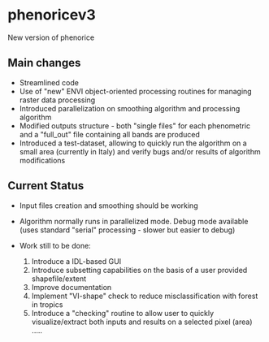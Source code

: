 # phenoricev3
New version of phenorice

## Main changes

* Streamlined code
* Use of "new" ENVI object-oriented processing routines for managing raster data processing
* Introduced parallelization on smoothing algorithm and processing algorithm
* Modified outputs structure - both "single files" for each phenometric and a "full_out" file containing all bands are produced
* Introduced a test-dataset, allowing to quickly run the algorithm on a small area (currently in Italy) and verify bugs and/or results of algorithm modifications

## Current Status

* Input files creation and smoothing should be working

* Algorithm normally runs in parallelized mode. Debug mode available (uses standard "serial" processing - slower but easier to debug)

* Work still to be done: 

  1. Introduce a IDL-based GUI
  2. Introduce subsetting capabilities on the basis of a user provided shapefile/extent
  2. Improve documentation
  2. Implement "VI-shape" check to reduce misclassification with forest in tropics
  3. Introduce a "checking" routine to allow user to quickly visualize/extract both inputs and results on a selected pixel (area)
   .....
